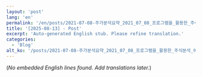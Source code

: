 ```yaml
---
layout: 'post'
lang: 'en'
permalink: '/en/posts/2021-07-08-주가분석요약_2021_07_08_프로그램을_활용한_주식분석_예상결과_09_18_05/'
title: '[2025-08-13] - Post'
excerpt: 'Auto-generated English stub. Please refine translation.'
categories:
  - 'Blog'
alt_ko: '/posts/2021-07-08-주가분석요약_2021_07_08_프로그램을_활용한_주식분석_예상결과_09_18_05/'
---
```


(*No embedded English lines found. Add translations later.*)
